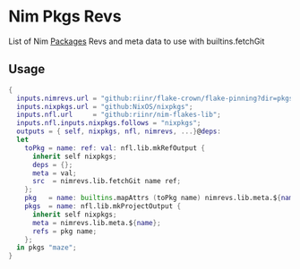 # Nim Pkgs Revs

List of Nim [Packages](https://github.com/nim-lang/packages/blob/master/packages.json) Revs and meta data to use with builtins.fetchGit 


## Usage

```nix
{
  inputs.nimrevs.url = "github:riinr/flake-crown/flake-pinning?dir=pkgsRev";
  inputs.nixpkgs.url = "github:NixOS/nixpkgs";
  inputs.nfl.url     = "github:riinr/nim-flakes-lib";
  inputs.nfl.inputs.nixpkgs.follows = "nixpkgs";
  outputs = { self, nixpkgs, nfl, nimrevs, ...}@deps:
  let 
    toPkg = name: ref: val: nfl.lib.mkRefOutput {
      inherit self nixpkgs;
      deps = {};
      meta = val;
      src  = nimrevs.lib.fetchGit name ref;
    };
    pkg   = name: builtins.mapAttrs (toPkg name) nimrevs.lib.meta.${name}.refs;
    pkgs  = name: nfl.lib.mkProjectOutput {
      inherit self nixpkgs;
      meta = nimrevs.lib.meta.${name};
      refs = pkg name;
    };
  in pkgs "maze";
}
```

